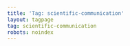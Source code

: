 ```yaml
---
title: 'Tag: scientific-communication'
layout: tagpage
tag: scientific-communication
robots: noindex
---
```


